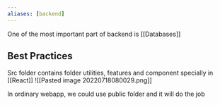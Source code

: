 ```yaml
---
aliases: [backend]
---
```


One of the most important part of backend is [[Databases]]


## Best Practices
Src folder contains folder utilities, features and component specially in [[React]]
![[Pasted image 20220718080029.png]]

In ordinary webapp, we could use public folder and it will do the job

